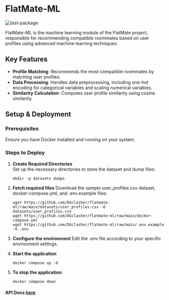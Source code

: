 # FlatMate-ML  
![test-package](https://github.com/dgclasher/flatmate-ml/actions/workflows/test-package.yml/badge.svg?branch=main)

FlatMate-ML is the machine learning module of the FlatMate project, responsible for recommending compatible roommates based on user profiles using advanced machine learning techniques.

## Key Features
- **Profile Matching**: Recommends the most compatible roommates by matching user profiles.
- **Data Processing**: Handles data preprocessing, including one-hot encoding for categorical variables and scaling numerical variables.
- **Similarity Calculation**: Computes user profile similarity using cosine similarity.

## Setup & Deployment

### Prerequisites
Ensure you have Docker installed and running on your system.

### Steps to Deploy

1. **Create Required Directories**  
   Set up the necessary directories to store the dataset and dump files:
   ```
   mkdir -p datasets dumps
   ```
2. **Fetch required files**
   Download the sample user_profiles.csv dataset, docker-compose.yml, and .env.example files:
   ```
   wget https://github.com/DGclasher/flatmate-ml/raw/main/datasets/user_profiles.csv -O datasets/user_profiles.csv
   wget https://github.com/DGclasher/flatmate-ml/raw/main/docker-compose.yml
   wget https://github.com/DGclasher/flatmate-ml/raw/main/.env.example -O .env
   ```
3. **Configure the environment**
   Edit the .env file according to your specific environment settings.

4. **Start the application**
   ```
   docker compose up -d
   ```
5. **To stop the application**
   ```
   docker compose down
   ```

#### API Docs [here](https://documenter.getpostman.com/view/24270306/2sAYBViCEF)